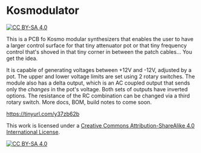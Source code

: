 # Kosmodulator
[![CC BY-SA 4.0][cc-by-sa-shield]][cc-by-sa]

This is a PCB fo Kosmo modular synthesizers that enables the user to have a larger control surface for that tiny attenuator pot or that tiny frequency control that's shoved in that tiny corner in between the patch cables... You get the idea.

It is capable of generating voltages between +12V and -12V, adjusted by a pot. The upper and lower voltage limits are set using 2 rotary switches. 
The module also has a delta output, which is an AC coupled output that sends only the _changes_ in the pot's voltage. Both sets of outputs have inverted options. The resistance of the RC combination can be changed via a third rotary switch.
More docs, BOM, build notes to come soon.

https://tinyurl.com/y37zb62b

This work is licensed under a
[Creative Commons Attribution-ShareAlike 4.0 International License][cc-by-sa].

[![CC BY-SA 4.0][cc-by-sa-image]][cc-by-sa]

[cc-by-sa]: http://creativecommons.org/licenses/by-sa/4.0/
[cc-by-sa-image]: https://licensebuttons.net/l/by-sa/4.0/88x31.png
[cc-by-sa-shield]: https://img.shields.io/badge/License-CC%20BY--SA%204.0-lightgrey.svg
